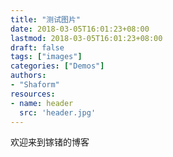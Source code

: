 ```yaml
---
title: "测试图片"
date: 2018-03-05T16:01:23+08:00
lastmod: 2018-03-05T16:01:23+08:00
draft: false
tags: ["images"]
categories: ["Demos"]
authors:
- "Shaform"
resources:
- name: header
  src: 'header.jpg'
---
```


欢迎来到镓锗的博客
